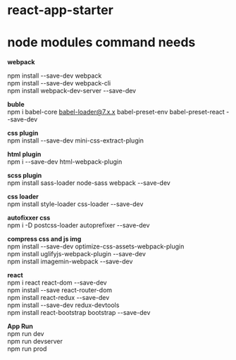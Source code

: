 # react-app-starter
# node modules command needs


<strong>webpack </strong> <br>

npm install --save-dev webpack </br>
npm install --save-dev webpack-cli  </br>
npm install webpack-dev-server --save-dev

<strong>buble </strong> <br>
npm i babel-core babel-loader@7.x.x babel-preset-env babel-preset-react --save-dev

<strong>css plugin </strong> <br>
npm install --save-dev mini-css-extract-plugin

<strong>html plugin </strong> <br>
npm i --save-dev html-webpack-plugin

<strong>scss plugin </strong> <br>
npm install sass-loader node-sass webpack --save-dev

<strong>css loader </strong> <br>
npm install style-loader css-loader --save-dev

<strong>autofixxer css</strong> <br>
npm i -D postcss-loader autoprefixer --save-dev


<strong>compress css and js img </strong> <br>
npm install --save-dev optimize-css-assets-webpack-plugin  </br>
npm install uglifyjs-webpack-plugin --save-dev  </br>
npm install imagemin-webpack --save-dev

<strong>react </strong> </br>
npm i react react-dom --save-dev  </br>
npm install --save react-router-dom  </br>
npm install react-redux --save-dev  </br>
npm install --save-dev redux-devtools  </br>
npm install react-bootstrap bootstrap --save-dev



<strong> App Run </strong> </br>
npm run dev </br>
npm run devserver </br>
npm run prod </br>
